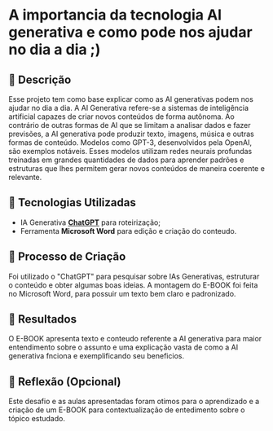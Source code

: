 # A importancia da tecnologia AI generativa e como pode nos ajudar no dia a dia ;)

## 📒 Descrição
Esse projeto tem como base explicar como as AI generativas podem nos ajudar no dia a dia. 
A AI Generativa refere-se a sistemas de inteligência artificial capazes de criar novos conteúdos de forma autônoma. Ao contrário de outras formas de AI que se limitam a analisar dados e fazer previsões, a AI generativa pode produzir texto, imagens, música e outras formas de conteúdo. Modelos como GPT-3, desenvolvidos pela OpenAI, são exemplos notáveis. 
Esses modelos utilizam redes neurais profundas treinadas em grandes quantidades de dados para aprender padrões e estruturas que lhes permitem gerar novos conteúdos de maneira coerente e relevante.

## 🤖 Tecnologias Utilizadas
- IA Generativa **[ChatGPT](https://chat.openai.com)** para roteirização;
- Ferramenta **Microsoft Word** para edição e criação do conteudo.

## 🧐 Processo de Criação
Foi utilizado o "ChatGPT" para pesquisar sobre IAs Generativas, estruturar o conteúdo e obter algumas boas ideias. A montagem do E-BOOK foi feita no Microsoft Word, para possuir um texto bem claro e padronizado.

## 🚀 Resultados
O E-BOOK apresenta texto e conteudo referente a AI generativa para maior entendimento sobre o assunto e uma explicação vasta de como a AI generativa fnciona e exemplificando seu beneficios.

## 💭 Reflexão (Opcional)
Este desafio e as aulas apresentadas foram otimos para o aprendizado e a criação de um E-BOOK para contextualização de entedimento sobre o tópico estudado.
